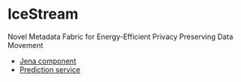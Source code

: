 # IceStream
Novel Metadata Fabric for Energy-Efficient Privacy Preserving Data Movement

* [Jena component](jena/)
* [Prediction service](prediction_service/)

